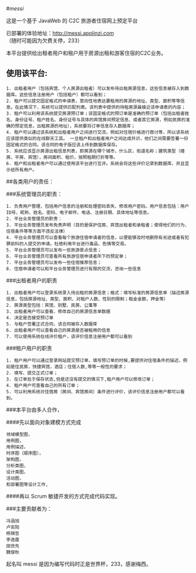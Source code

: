 ﻿#_messi_这是一个基于 JavaWeb 的 C2C 旅游者住宿网上预定平台已部署的体验地址：http://messi.applinzi.com （随时可能因为欠费关停，233）本平台提供给出租者用户和租户用于房源出租和游客住宿的C2C业务。## 使用该平台:    ```1. 出租者用户（包括宾馆、个人房源出租者）可以发布待出租房源信息，这些信息被存入到数据库。这些信息注册用户（包括租户）都可以看到；2. 租户可以提交固定格式的申请表，意向性地表达要租用的房源的地址、类型、面积等等信息。在此情况下，系统可以提供匹配列表。该列表中提供的待租房源最接近该申请表的内容；3. 租户可以利用该系统提交房源预订单；该固定格式的预订单是准确的预订单（包括出租者姓名、身份证号、租户姓名、身份证号与具体的宾馆房间预定信息、或者其它房源，例如民房的准确的预定信息，出租房源的地址），系统要将订单信息存入数据库；4. 租户可以通过该系统和出租者用户之间进行交流，例如对住宿价格进行商讨等，所以该系统应该提供类似的在线聊天工具。 一旦租户和出租者用户之间达成共识，他们之间需要签署一份固定格式的合同。该合同的电子版应该上传到数据库保存。5. 系统应该显示房源出租信息列表，即房源在哪个城市，什么区，街道名称；建筑类型（楼房、平房、宾馆），房间面积、租价，按照租期打折等等。6. 租户和出租者用户可以通过使用该平台进行互评。系统会将这些评价记录到数据库，并且显示给所有用户。```##各类用户的责任：    ###系统管理员的职责：```1. 负责用户管理，包括用户信息的注册和处理密码丢失、修改用户密码。用户信息包括：用户ID号、昵称、姓名、密码、电子邮件、电话、注册日期、具体地址等信息。2. 平台业务管理员的职责： 3. 平台业务管理员发布免责声明（目的是保护住房、宾馆出租者和承租者；使得他们的行为、住宿条件等等方面不违反法律）4. 平台业务管理员可以查看每个旅游住宿申请者的信息，以便能够及时地删除有劣迹或者有犯罪前科的人提交的申请。杜绝利用平台进行毒品、色情等交易。5. 平台业务管理员可以发布一些旅游景点信息；6. 平台业务管理员可查看所有旅游住宿申请者所下的预定单；7. 平台业务管理员可以发布一些住宿推荐信息；8. 住宿申请者可以和平台业务管理员进行有限的交流，咨询一些信息```###出租者用户的职责```1. 出租者用户可以登录系统录入待出租的房源信息；格式：填写标准的房源信息单（描述房源信息，包括房源地址、类型、面积、对租户人数、性别的限制；租金金额，押金等）2. 房源类型包括：宾馆、别墅、民房、公寓等3. 出租者用户可以查看、修改自己的房源信息单数据4. 决定是否接受预订单5. 与租户签署正式合同，该合同被存入数据库6. 出租者用户可以查看自己的房源是否被租用的信息7. 可以使用系统在线评价租户，该评价信息注册用户都可以看到```      ###租户用户的职责```1. 租户用户可以通过登录网站提交预订单，填写预订单的时候,要提供对住宿条件的描述，例如是住民房，快捷宾馆，酒店；住宿人数,等等一般性的要求；2. 填写、提交正式订单；3. 在订单处于保存状态,但是还没有提交的情况下,租户用户可以修改订单；4. 租户用户可查看自己的所有订单；5. 可以利用系统对住宿房（房间、宾馆房间）条件进行评价，该评价信息注册用户都可以看到。```###本平台由多人合作，####先以面向对象建模方式完成```领域模型图，用例图，用例描述，时序图（顺序图），架构图，分析类图，设计类图，活动图，和部署图等设计工作,```####再以 Scrum 敏捷开发的方式完成代码实现。###主要贡献者为：```冯涵旭卢奕阳杨锦哲李逸霆田世先魏俊秋```起名叫 messi 是因为编写代码时正是世界杯，233，感谢梅西。
